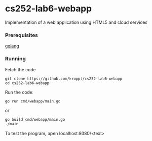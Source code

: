 # cs252-lab6-webapp
Implementation of a web application using HTML5 and cloud services

### Prerequisites

[golang](https://golang.org/project/)

### Running

Fetch the code
```
git clone https://github.com/kroppt/cs252-lab6-webapp
cd cs252-lab6-webapp
```

Run the code:

```
go run cmd/webapp/main.go
```
or
 
```bash
go build cmd/webapp/main.go
./main
```
 
To test the program, open localhost:8080/\<text\>
